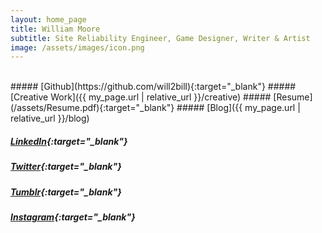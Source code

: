 ```yaml
---
layout: home_page
title: William Moore
subtitle: Site Reliability Engineer, Game Designer, Writer & Artist
image: /assets/images/icon.png
---
```

<br>
##### [Github](https://github.com/will2bill){:target="_blank"}
##### [Creative Work]({{ my_page.url | relative_url }}/creative)
##### [Resume](/assets/Resume.pdf){:target="_blank"}
##### [Blog]({{ my_page.url | relative_url }}/blog)

<br>

##### [LinkedIn](https://www.linkedin.com/in/will2bill/){:target="_blank"}
##### [Twitter](https://twitter.com/will2bill){:target="_blank"}
##### [Tumblr](https://will2bill.tumblr.com/){:target="_blank"}
##### [Instagram](https://www.instagram.com/will42bill/){:target="_blank"}
